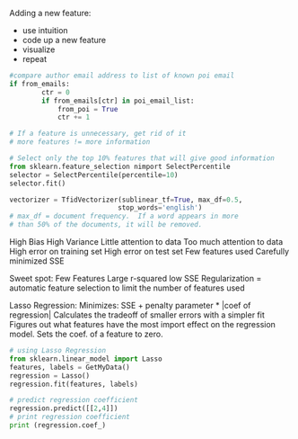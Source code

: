 
Adding a new feature:
- use intuition
- code up a new feature
- visualize
- repeat


```python
#compare author email address to list of known poi email
if from_emails:
        ctr = 0
        if from_emails[ctr] in poi_email_list:
            from_poi = True
            ctr += 1 
```


```python
# If a feature is unnecessary, get rid of it
# more features != more information

# Select only the top 10% features that will give good information
from sklearn.feature_selection nimport SelectPercentile
selector = SelectPercentile(percentile=10)
selector.fit()

vectorizer = TfidVectorizer(sublinear_tf=True, max_df=0.5,
                           stop_words='english')
# max_df = document frequency.  If a word appears in more 
# than 50% of the documents, it will be removed.
```
High Bias                         High Variance
Little attention to data          Too much attention to data
High error on training set        High error on test set
Few features used                 Carefully minimized SSE

Sweet spot:
Few Features
Large r-squared
low SSE
Regularization = automatic feature selection to limit the number of features used

Lasso Regression:
Minimizes: SSE + penalty parameter * |coef of regression|
Calculates the tradeoff of smaller errors with a simpler fit
Figures out what features have the most import effect on the regression model.  Sets the coef. of a feature to zero.


```python
# using Lasso Regression
from sklearn.linear_model import Lasso
features, labels = GetMyData()
regression = Lasso()
regression.fit(features, labels)

# predict regression coefficient
regression.predict([[2,4]])
# print regression coefficient
print (regression.coef_)

```

